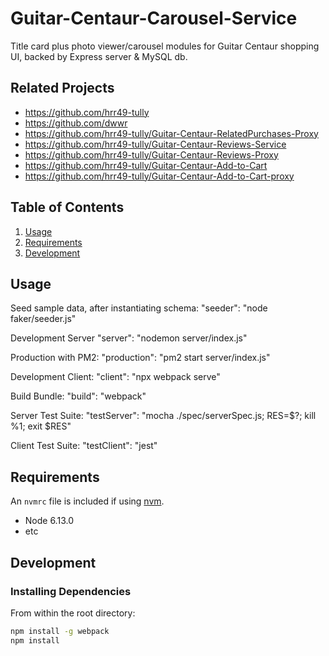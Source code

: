 # Guitar-Centaur-Carousel-Service 

Title card plus photo viewer/carousel modules for Guitar Centaur shopping UI, backed by Express server & MySQL db.

## Related Projects

  - https://github.com/hrr49-tully
  - https://github.com/dwwr
  - https://github.com/hrr49-tully/Guitar-Centaur-RelatedPurchases-Proxy
  - https://github.com/hrr49-tully/Guitar-Centaur-Reviews-Service
  - https://github.com/hrr49-tully/Guitar-Centaur-Reviews-Proxy
  - https://github.com/hrr49-tully/Guitar-Centaur-Add-to-Cart
  - https://github.com/hrr49-tully/Guitar-Centaur-Add-to-Cart-proxy


## Table of Contents

1. [Usage](#Usage)
1. [Requirements](#requirements)
1. [Development](#development)

## Usage
   Seed sample data, after instantiating schema: "seeder": "node faker/seeder.js"
   
   Development Server "server": "nodemon server/index.js"
   
   Production with PM2: "production": "pm2 start server/index.js"
   
   Development Client: "client": "npx webpack serve"
   
   Build Bundle: "build": "webpack"
   
   Server Test Suite: "testServer": "mocha ./spec/serverSpec.js; RES=$?; kill %1; exit $RES"
   
   Client Test Suite: "testClient": "jest"


## Requirements

An `nvmrc` file is included if using [nvm](https://github.com/creationix/nvm).

- Node 6.13.0
- etc

## Development

### Installing Dependencies

From within the root directory:

```sh
npm install -g webpack
npm install
```

